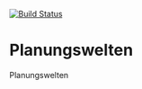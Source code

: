 [![Build Status](https://travis-ci.org/Einrichtungshaus-Ostermann/OstPlanungswelten.svg?branch=master)](https://travis-ci.org/Einrichtungshaus-Ostermann/OstPlanungswelten)
# Planungswelten
Planungswelten